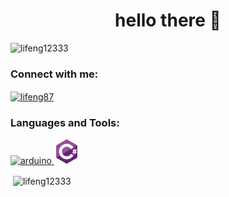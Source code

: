 <h1 align="center">hello there 👋</h1>
<p align="left"> <img src="https://komarev.com/ghpvc/?username=lifeng12333&label=Profile%20views&color=0e75b6&style=flat" alt="lifeng12333" /> </p>

<h3 align="left">Connect with me:</h3>
<p align="left">
<a href="https://twitter.com/lifeng87" target="blank"><img align="center" src="https://raw.githubusercontent.com/rahuldkjain/github-profile-readme-generator/master/src/images/icons/Social/twitter.svg" alt="lifeng87" height="30" width="40" /></a>
</p>

<h3 align="left">Languages and Tools:</h3>
<p align="left"> <a href="https://www.arduino.cc/" target="_blank" rel="noreferrer"> <img src="https://cdn.worldvectorlogo.com/logos/arduino-1.svg" alt="arduino" width="40" height="40"/> </a> <a href="https://www.w3schools.com/cs/" target="_blank" rel="noreferrer"> <img src="https://raw.githubusercontent.com/devicons/devicon/master/icons/csharp/csharp-original.svg" alt="csharp" width="40" height="40"/> </a> </p>

<p>&nbsp;<img align="center" src="https://github-readme-stats.vercel.app/api?username=lifeng12333&show_icons=true&locale=en" alt="lifeng12333" /></p>
